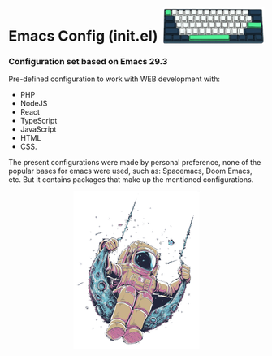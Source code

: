 <img src="./keyboard.png" alt="thumb.png" align="right" width="200px" />

# Emacs Config (init.el)
### Configuration set based on Emacs 29.3


Pre-defined configuration to work with WEB development with:
- PHP
- NodeJS
- React
- TypeScript
- JavaScript
- HTML
- CSS.

The present configurations were made by personal preference, none of the popular bases for emacs were used, such as: Spacemacs, Doom Emacs, etc. But it contains packages that make up the mentioned configurations.

<p style="text-align: center">
  <img src="./astronaut.png" alt="thumb.png" align="center" />
</p>